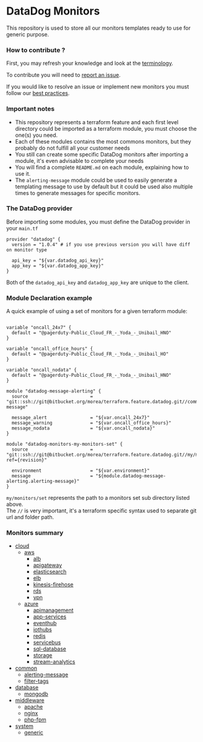 # DataDog Monitors #

This repository is used to store all our monitors templates ready to use for generic purpose.

### How to contribute ? ###

First, you may refresh your knowledge and look at the [terminology](https://confluence.fr.clara.net/display/DAT/Getting+started).

To contribute you will need to [report an issue](https://confluence.fr.clara.net/display/DAT/Project+and+Workflow).

If you would like to resolve an issue or implement new monitors you must follow our [best practices](https://confluence.fr.clara.net/display/DAT/Templates+monitors).

### Important notes ###

* This repository represents a terraform feature and each first level directory could be imported as a terraform module, you must choose the one(s) you need.
* Each of these modules contains the most commons monitors, but they probably do not fulfill all your customer needs
* You still can create some specific DataDog monitors after importing a module, it's even advisable to complete your needs
* You will find a complete `README.md` on each module, explaining how to use it.
* The `alerting-message` module could be used to easily generate a templating message to use by default but it could be used also multiple times to generate messages for specific monitors.

### The DataDog provider ###

Before importing some modules, you must define the DataDog provider in your `main.tf`

```
provider "datadog" {
  version = "1.0.4" # if you use previous version you will have diff on monitor type

  api_key = "${var.datadog_api_key}"
  app_key = "${var.datadog_app_key}"
}
```

Both of the `datadog_api_key` and `datadog_app_key` are unique to the client.

### Module Declaration example ###

 A quick example of using a set of monitors for a given terraform module:

```

variable "oncall_24x7" {
  default = "@pagerduty-Public_Cloud_FR_-_Yoda_-_Unibail_HNO"
}

variable "oncall_office_hours" {
  default = "@pagerduty-Public_Cloud_FR_-_Yoda_-_Unibail_HO"
}

variable "oncall_nodata" {
  default = "@pagerduty-Public_Cloud_FR_-_Yoda_-_Unibail_HNO"
}

module "datadog-message-alerting" {
  source                       = "git::ssh://git@bitbucket.org/morea/terraform.feature.datadog.git//common/alerting-message"

  message_alert                = "${var.oncall_24x7}"
  message_warning              = "${var.oncall_office_hours}"
  message_nodata               = "${var.oncall_nodata}"
}

module "datadog-monitors-my-monitors-set" {
  source                       = "git::ssh://git@bitbucket.org/morea/terraform.feature.datadog.git//my/monitors/set?ref={revision}"

  environment                  = "${var.environment}"
  message                      = "${module.datadog-message-alerting.alerting-message}"
}
```

`my/monitors/set` represents the path to a monitors set sub directory listed above.  
The `//` is very important, it's a terraform specific syntax used to separate git url and folder path.

### Monitors summary ###

- [cloud](https://bitbucket.org/morea/terraform.feature.datadog/src/master/cloud/)
	- [aws](https://bitbucket.org/morea/terraform.feature.datadog/src/master/cloud/aws/)
		- [alb](https://bitbucket.org/morea/terraform.feature.datadog/src/master/cloud/aws/alb/)
		- [apigateway](https://bitbucket.org/morea/terraform.feature.datadog/src/master/cloud/aws/apigateway/)
		- [elasticsearch](https://bitbucket.org/morea/terraform.feature.datadog/src/master/cloud/aws/elasticsearch/)
		- [elb](https://bitbucket.org/morea/terraform.feature.datadog/src/master/cloud/aws/elb/)
		- [kinesis-firehose](https://bitbucket.org/morea/terraform.feature.datadog/src/master/cloud/aws/kinesis-firehose/)
		- [rds](https://bitbucket.org/morea/terraform.feature.datadog/src/master/cloud/aws/rds/)
		- [vpn](https://bitbucket.org/morea/terraform.feature.datadog/src/master/cloud/aws/vpn/)
	- [azure](https://bitbucket.org/morea/terraform.feature.datadog/src/master/cloud/azure/)
		- [apimanagement](https://bitbucket.org/morea/terraform.feature.datadog/src/master/cloud/azure/apimanagement/)
		- [app-services](https://bitbucket.org/morea/terraform.feature.datadog/src/master/cloud/azure/app-services/)
		- [eventhub](https://bitbucket.org/morea/terraform.feature.datadog/src/master/cloud/azure/eventhub/)
		- [iothubs](https://bitbucket.org/morea/terraform.feature.datadog/src/master/cloud/azure/iothubs/)
		- [redis](https://bitbucket.org/morea/terraform.feature.datadog/src/master/cloud/azure/redis/)
		- [servicebus](https://bitbucket.org/morea/terraform.feature.datadog/src/master/cloud/azure/servicebus/)
		- [sql-database](https://bitbucket.org/morea/terraform.feature.datadog/src/master/cloud/azure/sql-database/)
		- [storage](https://bitbucket.org/morea/terraform.feature.datadog/src/master/cloud/azure/storage/)
		- [stream-analytics](https://bitbucket.org/morea/terraform.feature.datadog/src/master/cloud/azure/stream-analytics/)
- [common](https://bitbucket.org/morea/terraform.feature.datadog/src/master/common/)
	- [alerting-message](https://bitbucket.org/morea/terraform.feature.datadog/src/master/common/alerting-message/)
	- [filter-tags](https://bitbucket.org/morea/terraform.feature.datadog/src/master/common/filter-tags/)
- [database](https://bitbucket.org/morea/terraform.feature.datadog/src/master/database/)
	- [mongodb](https://bitbucket.org/morea/terraform.feature.datadog/src/master/database/mongodb/)
- [middleware](https://bitbucket.org/morea/terraform.feature.datadog/src/master/middleware/)
	- [apache](https://bitbucket.org/morea/terraform.feature.datadog/src/master/middleware/apache/)
	- [nginx](https://bitbucket.org/morea/terraform.feature.datadog/src/master/middleware/nginx/)
	- [php-fpm](https://bitbucket.org/morea/terraform.feature.datadog/src/master/middleware/php-fpm/)
- [system](https://bitbucket.org/morea/terraform.feature.datadog/src/master/system/)
	- [generic](https://bitbucket.org/morea/terraform.feature.datadog/src/master/system/generic/)
